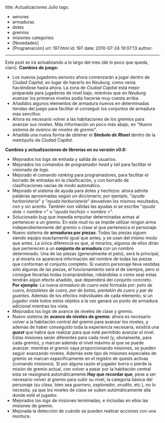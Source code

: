 title: Actualizaciones Julio
tags:
  - aenures
  - armaduras
  - dotes
  - gremios
  - misiones
categories:
  - [Novedades]
  - [Programación]
url: 197.html
id: 197
date: 2010-07-24 19:07:13
author:
---
Este post se irá actualizando a lo largo del mes (de lo poco que queda, claro). **Cambios de juego:**

*   Los nuevos jugadores _aenures_ ahora comenzarán a jugar dentro de _Ciudad Capital_, en lugar de hacerlo en _Neuburg_, como venía haciéndose hasta ahora. La zona de _Ciudad Capital_ está mejor preparada para jugadores de nivel bajo, mientras que en _Neuburg_ avanzar los primeros niveles podía hacerse muy cuesta arriba.
*   Añadidos algunos elementos de armadura nuevos en determinadas tiendas del juego para facilitar el conseguir los conjuntos de armadura más sencillos.
*   Ahora es necesario volver a las habitaciones de los gremios para avanzar sus niveles. Más información un poco más abajo, en "_Nuevo sistema de avance de niveles de gremio_".
*   Añadida una nueva forma de obtener el _**Símbolo de Rhael**_ dentro de la metrópolis de _Ciudad Capital_.

**Cambios y actualizaciones de librerías en su versión v0.6:**

*   Mejorados los _logs_ de entrada y salida de usuarios.
*   Mejorados los comandos de programador _head_ y _tail_ para facilitar el visionado de _logs_.
*   Mejorado el comando _ranking_ para programadores, para facilitar el borrado de entradas en la clasificación, y con borrado de clasificaciones vacías de modo automático.
*   Mejorado el sistema de ayuda para dotes y hechizos: ahora admite palabras aproximadas según un diccionario; por ejemplo, "_ayuda herboristeria_" y "_ayuda herboristería_" devuelven los mismos resultados, con y sin acento. También son válidas las ayudas si se escribe "_ayuda dote < nombre >_" o "_ayuda hechizo < nombre >_".
*   Solucionado bug que impedía empuñar determinadas armas al pertenecer a un gremio. En este mud no se impide utilizar ningún arma independientemente del gremio o clase al que pertenezca el personaje.
*   Nuevo sistema de **armaduras por piezas**: Todas las piezas siguen siendo equipo exactamente igual que antes, y se usan del mismo modo que antes. La única diferencia es que, al mirarlos, algunos de ellos dirán que pertenecen a un **conjunto de armadura** con un nombre determinado. Una de las piezas (generalmente el peto), será la principal, y al mirarla os aparecerá información del nombre de todas las piezas que conforman el conjunto completo. Si vuestro personaje lleva vestidas sólo algunas de las piezas, el funcionamiento será el de siempre, pero si consigue llevarlas todas (comprándolas, robándolas o como sea) estas tendrán algún efecto añadido, que dependerá del conjunto concreto. **Por ejemplo**: La nueva _armadura de cuero_ está formada por: _peto de cuero, brazaletes de cuero, par de botas, pantalón de cuero y par de guantes_. Además de los efectos individuales de cada elemento, si un jugador viste todos estos objetos a la vez ganará un punto de armadura adicional mientras los vista.
*   Mejorados los _logs_ de avance de niveles de clase y gremio.
*   Nuevo sistema de **avance de niveles de gremio**: ahora es necesario volver a la habitación central del gremio para avanzar los niveles, y además de haber conseguido toda la experiencia necesaria, existirá una _**quest**_ que habrá que realizar para que esté permitido avanzar el nivel. Estas misiones serán diferentes para cada nivel (y, obviamente, para cada gremio), y marcan además el nivel máximo al que se puede avanzar: mientras el gremio vaya proporcionando misiones, se pueden seguir avanzando niveles. Además este tipo de misiones especiales de gremio se marcan específicamente en el registro de quests activas (comando _misiones_). Si por alguna razón el jugador borra o pierde la misión de gremio actual, con volver a pasar por la habitación central esta se reasignará automáticamente.**Hay que recordar que**, pese a ser necesario volver al gremio para subir su nivel, la categoría básica del personaje (su _clase_, bien sea _guerrero_, _explorador_, _erudito_, etc.), no lo necesita, ya que los niveles de clase se suben automáticamente allá donde esté el jugador.
*   Mejorados los _logs_ de misiones terminadas, e incluidas en ellos las misiones de gremio.
*   Mejorada la detección de cuándo se pueden realizar acciones con una montura.